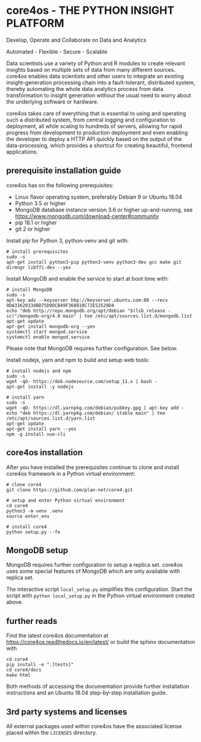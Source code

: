 core4os - THE PYTHON INSIGHT PLATFORM
=====================================

Develop, Operate and Collaborate on Data and Analytics

Automated - Flexible - Secure - Scalable


Data scientists use a variety of Python and R modules to create relevant 
insights based on multiple sets of data from many different sources. core4os 
enables data scientists and other users to integrate an existing 
insight-generation processing chain into a fault-tolerant, distributed system, 
thereby automating the whole data analytics process from data transformation to 
insight generation without the usual need to worry about the underlying software 
or hardware. 

core4os takes care of everything that is essential to using and operating such a 
distributed system, from central logging and configuration to deployment, all 
while scaling to hundreds of servers, allowing for rapid progress from 
development to production deployment and even enabling the developer to deploy a 
HTTP API quickly based on the output of the data-processing, which provides a 
shortcut for creating beautiful, frontend applications.


prerequisite installation guide
-------------------------------

core4os has on the following prerequisites:

* Linux flavor operating system, preferably Debian 9 or Ubuntu 18.04
* Python 3.5 or higher
* MongoDB database instance version 3.6 or higher up-and-running,
  see https://www.mongodb.com/download-center#community
* pip 18.1 or higher
* git 2 or higher


Install pip for Python 3, python-venv and git with:

    # install prerequisites
    sudo -s
    apt-get install python3-pip python3-venv python3-dev gcc make git dirmngr libffi-dev --yes


Install MongoDB and enable the service to start at boot time with:

    # install MongoDB
    sudo -s
    apt-key adv --keyserver hkp://keyserver.ubuntu.com:80 --recv 9DA31620334BD75D9DCB49F368818C72E52529D4
    echo "deb http://repo.mongodb.org/apt/debian "$(lsb_release -sc)"/mongodb-org/4.0 main" | tee /etc/apt/sources.list.d/mongodb.list
    apt-get update
    apt-get install mongodb-org --yes
    systemctl start mongod.service
    systemctl enable mongod.service


Please note that MongoDB requires further configuration. See below.

Install nodejs, yarn and npm to build and setup web tools:

    # install nodejs and npm
    sudo -s
    wget -qO- https://deb.nodesource.com/setup_11.x | bash -
    apt-get install -y nodejs
    
    # install yarn
    sudo -s
    wget -qO- https://dl.yarnpkg.com/debian/pubkey.gpg | apt-key add -
    echo "deb https://dl.yarnpkg.com/debian/ stable main" | tee /etc/apt/sources.list.d/yarn.list
    apt-get update
    apt-get install yarn --yes
    npm -g install vue-cli

    
core4os installation 
--------------------

After you have installed the prerequisites continue to clone and install core4os 
framework in a Python virtual environment:

    # clone core4
    git clone https://github.com/plan-net/core4.git
    
    # setup and enter Python virtual environment
    cd core4
    python3 -m venv .venv
    source enter_env
    
    # install core4
    python setup.py --fe
    

MongoDB setup
-------------

MongoDB requires further configuration to setup a replica set. core4os uses some 
special features of MongoDB which are only available with replica set.

The interactive script ``local_setup.py`` simplifies this configuration. Start 
the script with ``python local_setup.py`` in the Python virtual environment 
created above. 


further reads
-------------

Find the latest core4os documentation at https://core4os.readthedocs.io/en/latest/ 
or build the sphinx documentation with

    cd core4
    pip install -e ".[tests]" 
    cd core4/docs
    make html
    

Both methods of accessing the documentation provide further installation 
instructions and an Ubuntu 18.04 step-by-step installation guide.


3rd party systems and licenses
------------------------------

All external packages used within core4os have the associated license placed 
within the ``LICENSES`` directory.
